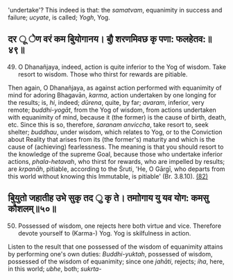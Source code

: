 'undertake'? This indeed is that: the *samatvam*, equanimity in success and failure; *ucyate*, is called; *Yogh*, Yog.

## दर ू ेण वरं कम बुियोगानय। बुौ शरणमिवछ कृ पणा: फलहेतव:॥४९॥

49. O Dhanañjaya, indeed, action is quite inferior to the Yog of wisdom. Take resort to wisdom. Those who thirst for rewards are pitiable.

Then again, O Dhanañjaya, as against action performed with equanimity of mind for adoring Bhagavān, *karma*, action undertaken by one longing for the results; is, *hi*, indeed; *dūrena*, quite, by far; *avaram*, inferior, very remote; *buddhi-yogāt*, from the Yog of wisdom, from actions undertaken with equanimity of mind, because it (the former) is the cause of birth, death, etc. Since this is so, therefore, *śaranam anviccha*, take resort to, seek shelter; *buddhau*, under wisdom, which relates to Yog, or to the Conviction about Reality that arises from its (the former's) maturity and which is the cause of (achieving) fearlessness. The meaning is that you should resort to the knowledge of the supreme Goal, because those who undertake inferior actions, *phala-hetavah*, who thirst for rewards, who are impelled by results; are *krpanāh*, pitiable, according to the Śruti, 'He, O Gārgī, who departs from this world without knowing this Immutable, is pitiable' (Br. 3.8.10). [\(82\)](#page--1-0)

## बुियुतो जहातीह उभे सुकृ तद ु कृ ते। तमाोगाय यु यव योग: कमसु कौशलम्॥५०॥

50. Possessed of wisdom, one rejects here both virtue and vice. Therefore devote yourself to (Karma-) Yog. Yog is skilfulness in action.

Listen to the result that one possessed of the wisdom of equanimity attains by performing one's own duties: *Buddhi-yuktah*, possessed of wisdom, possessed of the wisdom of equanimity; since one *jahāti*, rejects; *iha*, here, in this world; *ubhe*, both; *sukrta-*